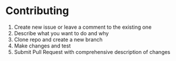 # Contributing

1. Create new issue or leave a comment to the existing one
2. Describe what you want to do and why
3. Clone repo and create a new branch
4. Make changes and test
5. Submit Pull Request with comprehensive description of changes

